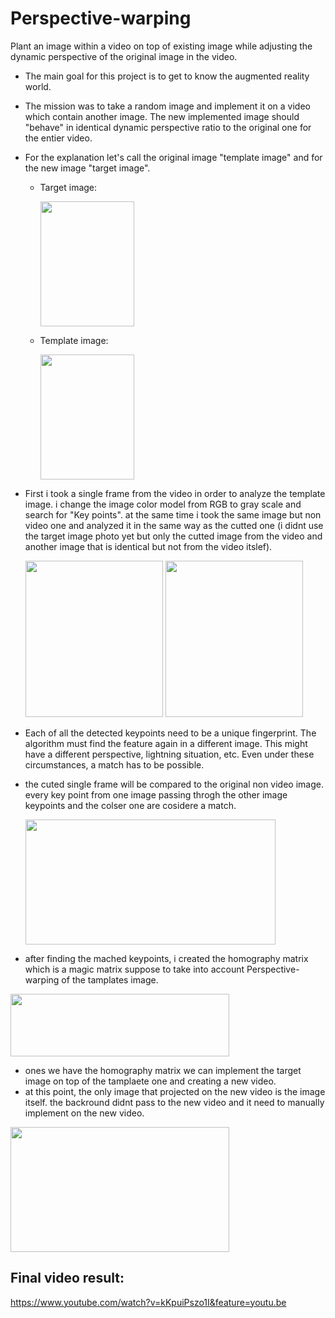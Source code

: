 # Perspective-warping

Plant an image within a video on top of existing image while adjusting the dynamic perspective of the original image in the video.

- The main goal for this project is to get to know the augmented reality world.

-  The mission was to take a random image and implement it on a video which contain another image. The new implemented image should "behave" in identical dynamic perspective ratio to the original one for the entier video.

- For the explanation let's call the original image "template image" and for the new image "target image".

  - Target image:
  
    <img src="https://user-images.githubusercontent.com/101269937/190626910-54b78195-f7c1-4209-8900-88848a1a0be0.jpg" width="150" height="200">

  - Template image:
  
    <img src="https://user-images.githubusercontent.com/101269937/190627203-ca49c9f2-938f-44c7-a6fe-edc4d18e231f.jpeg" width="150" height="200">


- First i took a single frame from the video in order to analyze the template image. i change the image color model from RGB to gray scale and search for "Key points". at the same time i took the same image but non video one and analyzed it in the same way as the cutted one (i didnt use the target image photo yet but only the cutted image from the video and another image that is identical but not from the video itslef).

    <img src="https://user-images.githubusercontent.com/101269937/190628720-235e647a-88b4-46b3-94d1-9a67d727a36b.jpg" width="220" height="250">
     
     
     
    <img src="https://user-images.githubusercontent.com/101269937/190628763-1c6c64ec-c609-4bd6-8aa7-f292db356cd8.jpg" width="220" height="250">



- Each of all the detected keypoints need to be a unique fingerprint. The algorithm must find the feature again in a different image. This might have a different perspective, lightning situation, etc. Even under these circumstances, a match has to be possible.
- the cuted single frame will be compared to the original non video image. every key point from one image passing throgh the other image keypoints and the colser one are cosidere a match.

    <img src="https://user-images.githubusercontent.com/101269937/190629042-eb7fce77-e76f-42d6-b796-88720fb61da1.jpg" width="400" height="200">


- after finding the mached keypoints, i created the homography matrix which is a magic matrix suppose to take into account Perspective-warping of the tamplates image. 

<img src="https://user-images.githubusercontent.com/101269937/190629105-991db5a6-d959-4182-bbbb-e1fa7483d399.jpg" width="350" height="100">


- ones we have the homography matrix we can implement the target image on top of the tamplaete one and creating a new video.
- at this point, the only image that projected on the new video is the image itself. the backround didnt pass to the new video and it need to manually implement on the new video.

<img src="https://user-images.githubusercontent.com/101269937/190629262-4508e234-4e98-46d4-b39d-a2be9d8022ad.jpg" width="350" height="200">
      
      
## Final video result:

 https://www.youtube.com/watch?v=kKpuiPszo1I&feature=youtu.be
      
